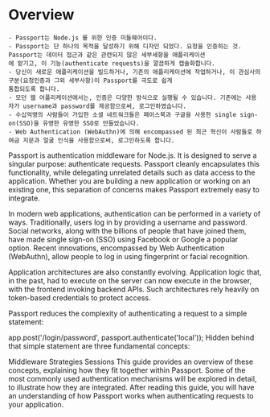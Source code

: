 # Overview

    - Passport는 Node.js 를 위한 인증 미들웨어이다. 
    - Passport는 단 하나의 목적을 달성하기 위해 디자인 되었다. 요청을 인증하는 것. Passport는 데이터 접근과 같은 관련되지 않은 세부세항을 애플리케이션
    에 맡기고, 이 기능(authenticate requests)을 깔끔하게 캡슐화합니다.
    - 당신이 새로운 애플리케이션을 빌드하거나, 기존의 애플리케이션에 작업하거나, 이 관심사의 구분(요청인증과 그외 세부사항)이 Passport를 극도로 쉽게
    통합되도록 합니다.
    - 모던 웹 어플리케이션에서는, 인증은 다양한 방식으로 실행될 수 있습니다. 기존에는 사용자가 username과 password를 제공함으로써, 로그인하였습니다.
    - 수십억명의 사람들이 가입한 소셜 네트워크들은 페이스북과 구글을 사용한 single sign-on(SSO)을 유명한 유명한 SSO로 만들었습니다. 
    - Web Authentication (WebAuthn)에 의해 encompassed 된 최근 혁신이 사람들로 하여금 지문과 얼굴 인식을 사용함으로써, 로그인하도록 합니다.
    
Passport is authentication middleware for Node.js. 
It is designed to serve a singular purpose: authenticate requests. Passport cleanly encapsulates this functionality,
while delegating unrelated details such as data access to the application. Whether you are building a new application or working on an existing one, 
this separation of concerns makes Passport extremely easy to integrate.

In modern web applications, authentication can be performed in a variety of ways. Traditionally, users log in by providing
a username and password. Social networks, along with the billions of people that have joined them, have made single sign-on (SSO) using Facebook or Google
a popular option. Recent innovations, encompassed by Web Authentication (WebAuthn), allow people to log in using fingerprint or facial recognition.

Application architectures are also constantly evolving. Application logic that, in the past, had to execute on the server can now execute in the browser, 
with the frontend invoking backend APIs. Such architectures rely heavily on token-based credentials to protect access.

Passport reduces the complexity of authenticating a request to a simple statement:

app.post('/login/password', passport.authenticate('local'));
Hidden behind that simple statement are three fundamental concepts:

Middleware
Strategies
Sessions
This guide provides an overview of these concepts, explaining how they fit together within Passport. Some of the most commonly used authentication mechanisms
will be explored in detail, to illustrate how they are integrated. After reading this guide, you will have an understanding of how Passport works 
when authenticating requests to your application.
